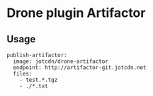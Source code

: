 # Drone plugin Artifactor


## Usage

```
publish-artifactor:
  image: jotcdn/drone-artifactor
  endpoint: http://artifactor-git.jotcdn.net
  files:
    - test.*.tgz
    - ./*.txt
```

